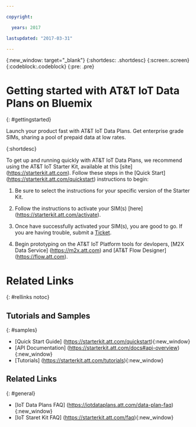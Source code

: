 ```yaml
---

copyright:

  years: 2017

lastupdated: "2017-03-31"

---
```


{:new_window: target="_blank"}
{:shortdesc: .shortdesc}
{:screen:.screen}
{:codeblock:.codeblock}
{:pre: .pre}

# Getting started with AT&T IoT Data Plans on Bluemix
{: #gettingstarted}

Launch your product fast with AT&T IoT Data Plans. Get enterprise grade SIMs, sharing a pool of prepaid data at low rates.

{:shortdesc}

To get up and running quickly with AT&T IoT Data Plans, we recommend using the AT&T IoT Starter Kit, available at this [site] (https://starterkit.att.com). Follow these steps in the [Quick Start] (https://starterkit.att.com/quickstart) instructions to begin:

1. Be sure to select the instructions for your specific version of the Starter Kit. 

2. Follow the instructions to activate your SIM(s) [here] (https://starterkit.att.com/activate). 
	
3. Once have successfully activated your SIM(s), you are good to go. If you are having trouble, submit a [Ticket](http://developer.att.com/developer/sso/salesforceRedirect.jsp?_fn=SessionTrigger).

4. Begin prototyping on the AT&T IoT Platform tools for devlopers, [M2X Data Service] (https://m2x.att.com) and [AT&T Flow Designer] (https://flow.att.com).


# Related Links
{: #rellinks notoc}

## Tutorials and Samples
{: #samples}

* [Quick Start Guide] (https://starterkit.att.com/quickstart){:new_window}
* [API Documentation] (https://starterkit.att.com/docs#api-overview) {:new_window}
* [Tutorials] (https://starterkit.att.com/tutorials){:new_window}

## Related Links
{: #general}

* [IoT Data Plans FAQ] (https://iotdataplans.att.com/data-plan-faq) {:new_window}
* [IoT Staret Kit FAQ] (https://starterkit.att.com/faq){:new_window}
